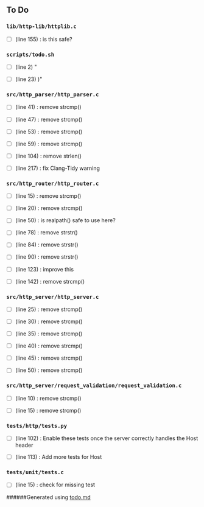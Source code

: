 ## To Do
### ``lib/http-lib/httplib.c``
- [ ] (line 155) : is this safe?


### ``scripts/todo.sh``
- [ ] (line 2) "

- [ ] (line 23) )"


### ``src/http_parser/http_parser.c``
- [ ] (line 41) : remove strcmp()

- [ ] (line 47) : remove strcmp()

- [ ] (line 53) : remove strcmp()

- [ ] (line 59) : remove strcmp()

- [ ] (line 104) : remove strlen()

- [ ] (line 217) : fix Clang-Tidy warning


### ``src/http_router/http_router.c``
- [ ] (line 15) : remove strcmp()

- [ ] (line 20) : remove strcmp()

- [ ] (line 50) : is realpath() safe to use here?

- [ ] (line 78) : remove strstr()

- [ ] (line 84) : remove strstr()

- [ ] (line 90) : remove strstr()

- [ ] (line 123) : improve this

- [ ] (line 142) : remove strcmp()


### ``src/http_server/http_server.c``
- [ ] (line 25) : remove strcmp()

- [ ] (line 30) : remove strcmp()

- [ ] (line 35) : remove strcmp()

- [ ] (line 40) : remove strcmp()

- [ ] (line 45) : remove strcmp()

- [ ] (line 50) : remove strcmp()


### ``src/http_server/request_validation/request_validation.c``
- [ ] (line 10) : remove strcmp()

- [ ] (line 15) : remove strcmp()


### ``tests/http/tests.py``
- [ ] (line 102) : Enable these tests once the server correctly handles the Host header

- [ ] (line 113) : Add more tests for Host


### ``tests/unit/tests.c``
- [ ] (line 15) : check for missing test

######Generated using [todo.md](https://github.com/charlesthomas/todo.md)

